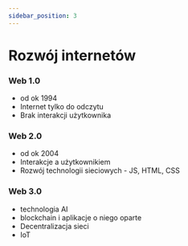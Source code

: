```yaml
---
sidebar_position: 3
---
```


# Rozwój internetów


### Web 1.0
- od ok 1994 
- Internet tylko do odczytu
- Brak interakcji użytkownika


### Web 2.0
- od ok 2004
- Interakcje a użytkownikiem
- Rozwój technologii sieciowych - JS, HTML, CSS

### Web 3.0
- technologia AI
- blockchain i aplikacje o niego oparte
- Decentralizacja sieci
- IoT
